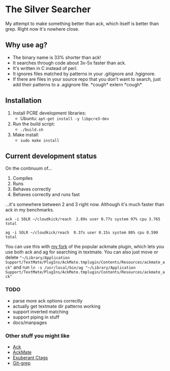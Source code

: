 # The Silver Searcher #

My attempt to make something better than ack, which itself is better than grep. Right now it's nowhere close.

## Why use ag? ##

* The binary name is 33% shorter than ack!
* It searches through code about 3x-5x faster than ack.
* It's written in C instead of perl.
* It ignores files matched by patterns in your .gitignore and .hgignore.
* If there are files in your source repo that you don't want to search, just add their patterns to a .agignore file. \*cough\* extern \*cough\*

## Installation ##

1. Install PCRE development libraries:
    * Ubuntu: `apt-get install -y libpcre3-dev`
2. Run the build script:
    * `./build.sh`
3. Make install:
    * `sudo make install`

## Current development status ##

On the continuum of...

1. Compiles
2. Runs
3. Behaves correctly
4. Behaves correctly and runs fast

...it's somewhere between 2 and 3 right now. Although it's much faster than ack in my benchmarks.

    ack -i SOLR ~/cloudkick/reach  2.89s user 0.77s system 97% cpu 3.765 total

    ag -i SOLR ~/cloudkick/reach  0.37s user 0.15s system 88% cpu 0.590 total

You can use this with [my fork](https://github.com/ggreer/AckMate) of the popular ackmate plugin, which lets you use both ack and ag for searching in textmate. You can also just move or delete `"~/Library/Application Support/TextMate/PlugIns/AckMate.tmplugin/Contents/Resources/ackmate_ack"` and run `ln -s /usr/local/bin/ag "~/Library/Application Support/TextMate/PlugIns/AckMate.tmplugin/Contents/Resources/ackmate_ack"`


### TODO ###
* parse more ack options correctly
* actually get textmate dir patterns working
* support inverted matching
* support piping in stuff
* docs/manpages

### Other stuff you might like ###
* [Ack](https://github.com/petdance/ack)
* [AckMate](https://github.com/protocool/AckMate)
* [Exuberant Ctags](http://ctags.sourceforge.net/)
* [Git-grep](http://book.git-scm.com/4_finding_with_git_grep.html)

